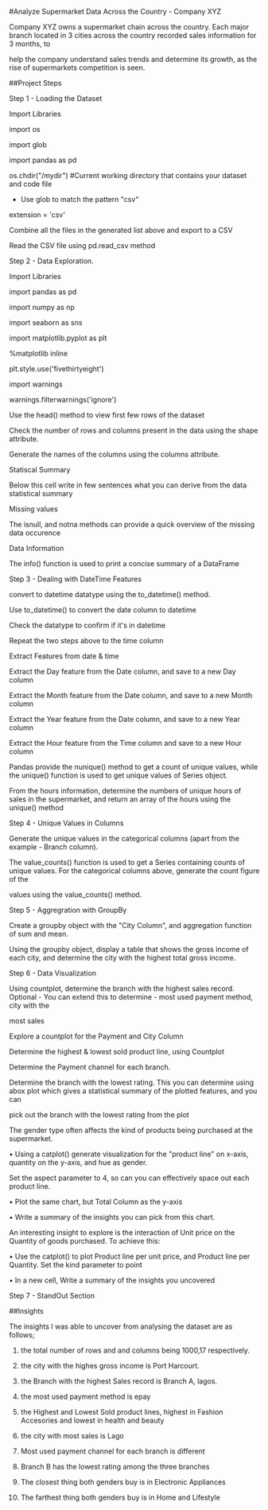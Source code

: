 #Analyze Supermarket Data Across the Country - Company XYZ

Company XYZ owns a supermarket chain across the country. Each major branch located in 3 cities across the country recorded sales information for 3 months, to 

help the company understand sales trends and determine its growth, as the rise of supermarkets competition is seen.

##Project Steps

Step 1 - Loading the Dataset

Import Libraries

import os

import glob

import pandas as pd

os.chdir("/mydir") #Current working directory that contains your dataset and code file

- Use glob to match the pattern "csv"

extension = 'csv'

Combine all the files in the generated list above and export to a CSV

Read the CSV file using pd.read_csv method

Step 2 - Data Exploration.

Import Libraries

import pandas as pd

import numpy as np

import seaborn as sns

import matplotlib.pyplot as plt

%matplotlib inline

plt.style.use('fivethirtyeight')  

import warnings

warnings.filterwarnings('ignore')

Use the head() method to view first few rows of the dataset

Check the number of rows and columns present in the data using the shape attribute.

Generate the names of the columns using the columns attribute.

Statiscal Summary

Below this cell write in few sentences what you can derive from the data statistical summary

Missing values

The isnull, and notna methods can provide a quick overview of the missing data occurence

Data Information

The info() function is used to print a concise summary of a DataFrame

Step 3 - Dealing with DateTime Features

convert to datetime datatype using the to_datetime() method. 

Use to_datetime() to convert the date column to datetime

Check the datatype to confirm if it's in datetime

Repeat the two steps above to the time column

Extract Features from date & time

Extract the Day feature from the Date column, and save to a new Day column

Extract the Month feature from the Date column, and save to a new Month column

Extract the Year feature from the Date column, and save to a new Year column

Extract the Hour feature from the Time column and save to a new Hour column

Pandas provide the nunique() method to get a count of unique values, while the unique() function is used to get unique values of Series object.

From the hours information, determine the numbers of unique hours of sales in the supermarket, and return an array of the hours using the unique() method

Step 4 - Unique Values in Columns

Generate the unique values in the categorical columns (apart from the example - Branch column).

The value_counts() function is used to get a Series containing counts of unique values. For the categorical columns above, generate the count figure of the 

values using the value_counts() method.

Step 5 - Aggregration with GroupBy

Create a groupby object with the "City Column", and aggregation function of sum and mean.

Using the groupby object, display a table that shows the gross income of each city, and determine the city with the highest total gross income.

Step 6 - Data Visualization

Using countplot, determine the branch with the highest sales record. Optional - You can extend this to determine - most used payment method, city with the 

most sales

Explore a countplot for the Payment and City Column

Determine the highest & lowest sold product line, using Countplot

Determine the Payment channel for each branch.

Determine the branch with the lowest rating. This you can determine using abox plot which gives a statistical summary of the plotted features, and you can 

pick out the branch with the lowest rating from the plot

The gender type often affects the kind of products being purchased at the supermarket.

•	Using a catplot() generate visualization for the "product line" on x-axis, quantity on the y-axis, and hue as gender. 

Set the aspect parameter to 4, so can you can effectively space out each product line.

•	Plot the same chart, but Total Column as the y-axis

•	Write a summary of the insights you can pick from this chart.

An interesting insight to explore is the interaction of Unit price on the Quantity of goods purchased. To achieve this:

•	Use the catplot() to plot Product line per unit price, and Product line per Quantity. Set the kind parameter to point 

•	In a new cell, Write a summary of the insights you uncovered

Step 7 - StandOut Section

##Insights

The insights I was able to uncover from analysing the dataset are as follows;

1.	the total number of rows and and columns being 1000,17 respectively.

2.	the city with the highes gross income is Port Harcourt.

3.	the Branch with the highest Sales record is Branch A, lagos.

4.	the most used payment method is epay

5.	the Highest and Lowest Sold product lines, highest in Fashion Accesories and lowest in health and beauty

6.	the city with most sales is Lago

7.	Most used payment channel for each branch is different

8.	Branch B has the lowest rating among the three branches

9.	The closest thing both genders buy is in Electronic Appliances

10.	The farthest thing both genders buy is in Home and Lifestyle


